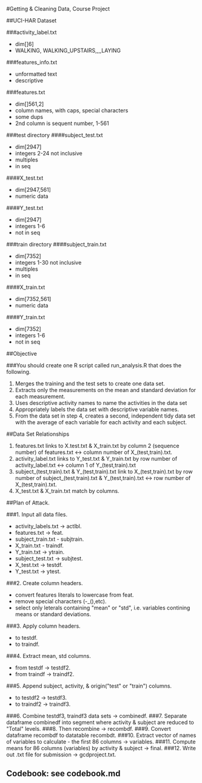 #Getting & Cleaning Data, Course Project

##UCI-HAR Dataset

###activity_label.txt
*	dim[]6]
*	WALKING, WALKING_UPSTAIRS,,,,LAYING

###features_info.txt
*	unformatted text
*	descriptive

###features.txt
*	dim[]561,2]
*	column names, with caps, special characters
*	some dups  
*	2nd column is sequent number, 1-561


###test directory
####subject_test.txt  
* dim[2947]   
* integers 2-24 not inclusive  
* multiples  
* in seq   

####X_test.txt
* dim[2947,561]  
* numeric data

####Y_test.txt
* dim[2947]   
* integers 1-6  
* not in seq   

###train directory
####subject_train.txt
* dim[7352]   
* integers 1-30 not inclusive  
* multiples  
* in seq   

####X_train.txt
* dim[7352,561]  
* numeric data

####Y_train.txt
* dim[7352]   
* integers 1-6  
* not in seq   

##Objective

###You should create one R script called run_analysis.R that does the following.
1. Merges the training and the test sets to create one data set.  
2. Extracts only the measurements on the mean and standard deviation for each measurement.   
3. Uses descriptive activity names to name the activities in the data set
4. Appropriately labels the data set with descriptive variable names.   
5. From the data set in step 4, creates a second, independent tidy data set with the average of each variable for each activity and each subject.  

##Data Set Relationships
1. features.txt links to X.test.txt & X_train.txt by column 2 (sequence number) of features.txt <-> column number of X_(test,train).txt.
2. activity_label.txt links to Y_test.txt & Y_train.txt by row number of activity_label.txt <-> column 1 of Y_(test,train).txt
3. subject_(test,train).txt & Y_(test,train).txt link to X_(test,train).txt by row number of subject_(test,train).txt & Y_(test,train).txt <-> row number of X_(test,train).txt.
4. X_test.txt & X_train.txt match by columns.


##Plan of Attack. 

###1. Input all data files. 
* activity_labels.txt -> actlbl. 
* features.txt -> feat. 
* subject_train.txt - subjtrain. 
* X_train.txt - traindf. 
* Y_train.txt -> ytrain. 
* subject_test.txt -> subjtest.
* X_test.txt -> testdf. 
* Y_test.txt -> ytest. 

###2. Create column headers.
* convert features literals to lowercase from feat. 
* remove special characters (-_(),etc). 
* select only leterals containing "mean" or "std", i.e.  variables contining means or standard deviations. 
	
###3. Apply column headers. 
* to testdf. 
* to traindf. 
	
###4. Extract mean, std columns. 
* from testdf -> testdf2. 
* from traindf -> traindf2. 
	
###5. Append subject, activity, & origin("test" or "train") columns. 
* to testdf2 -> testdf3. 
* to traindf2 -> traindf3. 

###6. Combine testdf3, traindf3 data sets -> combinedf.
###7. Separate dataframe combinedf into segment where activity & subject are reduced to "Total" levels.
###8. Then recombine -> recombdf.
###9. Convert dataframe recombdf to datatable recombdt.
###10. Extract vector of names of variables to calculate - the first 86 columns -> variables.
###11. Compute means for 86 columns (variables) by activity & subject -> final.
###12. Write out .txt file for submission -> gcdproject.txt.   


##  Codebook:  see codebook.md

